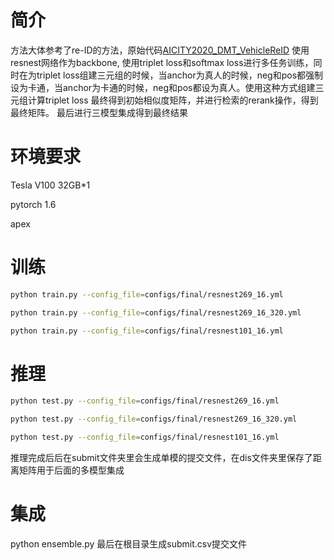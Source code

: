 # 简介
方法大体参考了re-ID的方法，原始代码[AICITY2020_DMT_VehicleReID](https://github.com/heshuting555/AICITY2020_DMT_VehicleReID)
使用resnest网络作为backbone, 使用triplet loss和softmax loss进行多任务训练，同时在为triplet loss组建三元组的时候，当anchor为真人的时候，neg和pos都强制设为卡通，当anchor为卡通的时候，neg和pos都设为真人。使用这种方式组建三元组计算triplet loss
最终得到初始相似度矩阵，并进行检索的rerank操作，得到最终矩阵。
最后进行三模型集成得到最终结果
# 环境要求
Tesla V100 32GB*1

pytorch 1.6

apex

# 训练
```bash
python train.py --config_file=configs/final/resnest269_16.yml
```
```bash
python train.py --config_file=configs/final/resnest269_16_320.yml
```
```bash
python train.py --config_file=configs/final/resnest101_16.yml
```

# 推理
```bash
python test.py --config_file=configs/final/resnest269_16.yml
```
```bash
python test.py --config_file=configs/final/resnest269_16_320.yml
```
```bash
python test.py --config_file=configs/final/resnest101_16.yml
```
推理完成后后在submit文件夹里会生成单模的提交文件，在dis文件夹里保存了距离矩阵用于后面的多模型集成
# 集成
python ensemble.py
最后在根目录生成submit.csv提交文件
